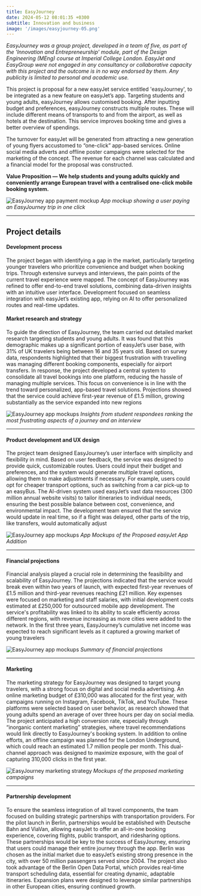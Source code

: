 ```yaml
---
title: EasyJourney
date: 2024-05-12 08:01:35 +0300
subtitle: Innovation and business
image: '/images/easyjourney-05.png'
---
```


<em>EasyJourney was a group project, developed in a team of five, as part of the 'Innovation and Entrepreneurship' module, part of the Design Engineering (MEng) course at Imperial College London. EasyJet and EasyGroup were not engaged in any consultancy or collaborative capacity with this project and the outcome is in no way endorsed by them. Any publicity is limited to personal and academic use.</em>

This project is proposal for a new easyJet service entitled 'easyJourney', to be integrated as a new feature on easyJet’s app. Targeting students and young adults, easyJourney allows customised booking. After inputting budget and preferences, easyJourney constructs multiple routes. These will include different means of transports to and from the airport, as well as hotels at the destination. This service improves booking time and gives a better overview of spendings.

The turnover for easyJet will be generated from attracting a new generation of young flyers accustomed to “one-click” app-based services. Online social media adverts and offline poster campaigns were selected for the marketing of the concept. The revenue for each channel was calculated and a financial model for the proposal was constructed.

**Value Proposition — We help students and young adults quickly and conveniently arrange European travel with a centralised one-click mobile booking system.**

![EasyJourney app payment mockup](/images/easyjourney-03.png)
_App mockup showing a user paying an EasyJourney trip in one click_

---

## Project details

#### Development process

The project began with identifying a gap in the market, particularly targeting younger travelers who prioritize convenience and budget when booking trips. Through extensive surveys and interviews, the pain points of the current travel experience were mapped. The concept of EasyJourney was refined to offer end-to-end travel solutions, combining data-driven insights with an intuitive user interface. Development focused on seamless integration with easyJet’s existing app, relying on AI to offer personalized routes and real-time updates.

#### Market research and strategy

To guide the direction of EasyJourney, the team carried out detailed market research targeting students and young adults. It was found that this demographic makes up a significant portion of easyJet’s user base, with 31% of UK travelers being between 16 and 35 years old. Based on survey data, respondents highlighted that their biggest frustration with travelling was managing different booking components, especially for airport transfers. In response, the project developed a central system to consolidate all travel bookings into one platform, reducing the hassle of managing multiple services. This focus on convenience is in line with the trend toward personalized, app-based travel solutions. Projections showed that the service could achieve first-year revenue of £1.5 million, growing substantially as the service expanded into new regions

![EasyJourney app mockups](/images/easyjourney-06.png)
_Insights from student respondees ranking the most frustrating aspects of a journey and an interview_

---

#### Product development and UX design

The project team designed EasyJourney’s user interface with simplicity and flexibility in mind. Based on user feedback, the service was designed to provide quick, customizable routes. Users could input their budget and preferences, and the system would generate multiple travel options, allowing them to make adjustments if necessary. For example, users could opt for cheaper transport options, such as switching from a car pick-up to an easyBus. The AI-driven system used easyJet’s vast data resources (300 million annual website visits) to tailor itineraries to individual needs, ensuring the best possible balance between cost, convenience, and environmental impact. The development team ensured that the service would update in real time, so if a flight was delayed, other parts of the trip, like transfers, would automatically adjust

![EasyJourney app mockups](/images/easyjourney-02.png)
_App Mockups of the Proposed easyJet App Addition_

---

#### Financial projections

Financial analysis played a crucial role in determining the feasibility and scalability of EasyJourney. The projections indicated that the service would break even within two years of launch, with expected first-year revenues of £1.5 million and third-year revenues reaching £21 million. Key expenses were focused on marketing and staff salaries, with initial development costs estimated at £250,000 for outsourced mobile app development. The service's profitability was linked to its ability to scale efficiently across different regions, with revenue increasing as more cities were added to the network. In the first three years, EasyJourney’s cumulative net income was expected to reach significant levels as it captured a growing market of young travelers

![EasyJourney app mockups](/images/easyjourney-04.png)
_Summary of financial projections_

---

#### Marketing
The marketing strategy for EasyJourney was designed to target young travelers, with a strong focus on digital and social media advertising. An online marketing budget of £310,000 was allocated for the first year, with campaigns running on Instagram, Facebook, TikTok, and YouTube. These platforms were selected based on user behavior, as research showed that young adults spend an average of over three hours per day on social media. The project anticipated a high conversion rate, especially through “inorganic content marketing” strategies, where travel recommendations would link directly to EasyJourney's booking system. In addition to online efforts, an offline campaign was planned for the London Underground, which could reach an estimated 1.7 million people per month. This dual-channel approach was designed to maximize exposure, with the goal of capturing 310,000 clicks in the first year.

![EasyJourney marketing strategy](/images/easyjourney-01.png)
_Mockups of the proposed marketing campaigns_

---

#### Partnership development

To ensure the seamless integration of all travel components, the team focused on building strategic partnerships with transportation providers. For the pilot launch in Berlin, partnerships would be established with Deutsche Bahn and ViaVan, allowing easyJet to offer an all-in-one booking experience, covering flights, public transport, and ridesharing options. These partnerships would be key to the success of EasyJourney, ensuring that users could manage their entire journey through the app. Berlin was chosen as the initial market due to easyJet’s existing strong presence in the city, with over 50 million passengers served since 2004. The project also took advantage of the Berlin Open Data Portal, which provides real-time transport scheduling data, essential for creating dynamic, adaptable itineraries. Expansion plans were designed to leverage similar partnerships in other European cities, ensuring continued growth.